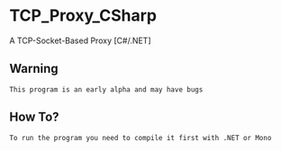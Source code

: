 # TCP_Proxy_CSharp
A TCP-Socket-Based Proxy [C#/.NET]

## Warning

```
This program is an early alpha and may have bugs
```

## How To?

```
To run the program you need to compile it first with .NET or Mono
```
